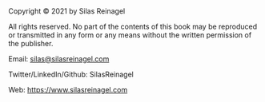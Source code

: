 <br><br><br><br><br><br>

Copyright © 2021 by Silas Reinagel

All rights reserved. No part of the contents of this book may be reproduced or transmitted in any form or any means without the written permission of the publisher.

Email: silas@silasreinagel.com

Twitter/LinkedIn/Github: SilasReinagel

Web: https://www.silasreinagel.com